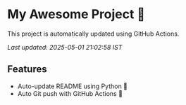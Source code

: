 # My Awesome Project 🚀

This project is automatically updated using GitHub Actions.

_Last updated: 2025-05-01 21:02:58 IST_

## Features
- Auto-update README using Python 🐍
- Auto Git push with GitHub Actions 🤖

